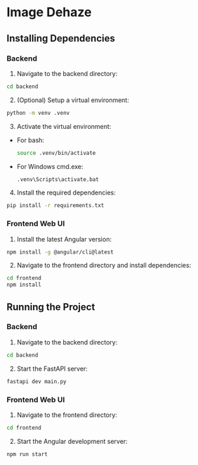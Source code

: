 # Image Dehaze

## Installing Dependencies

### Backend

1. Navigate to the backend directory:
  ```sh
  cd backend
  ```

2. (Optional) Setup a virtual environment:
  ```sh
  python -m venv .venv
  ```

3. Activate the virtual environment:
  - For bash:
    ```sh
    source .venv/bin/activate
    ```
  - For Windows cmd.exe:
    ```sh
    .venv\Scripts\activate.bat
    ```

4. Install the required dependencies:
  ```sh
  pip install -r requirements.txt
  ```

### Frontend Web UI

1. Install the latest Angular version:
  ```sh
  npm install -g @angular/cli@latest
  ```

2. Navigate to the frontend directory and install dependencies:
  ```sh
  cd frontend
  npm install
  ```

## Running the Project

### Backend

1. Navigate to the backend directory:
  ```sh
  cd backend
  ```

2. Start the FastAPI server:
  ```sh
  fastapi dev main.py
  ```

### Frontend Web UI

1. Navigate to the frontend directory:
  ```sh
  cd frontend
  ```

2. Start the Angular development server:
  ```sh
  npm run start
  ```
